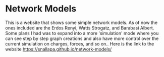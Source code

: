 # Network Models

This is a website that shows some simple network models. As of now the ones included are the Erdos Renyi, Watts Strogatz, and Barabasi Albert. Some plans I had was to expand into a more 'simulation' mode where you can see step by step graph creations and also have more control over the current simulation on charges, forces, and so on.. Here is the link to the website https://snallapa.github.io/network-models/
